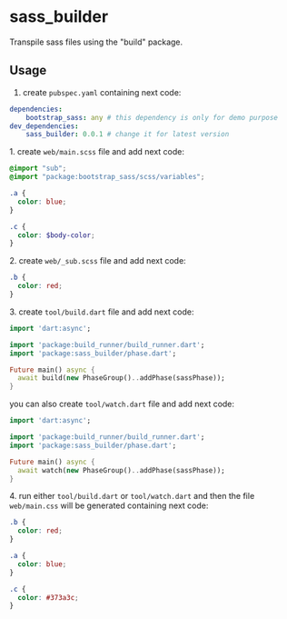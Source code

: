 # sass_builder

Transpile sass files using the "build" package.

## Usage

1. create `pubspec.yaml` containing next code:

```yaml
dependencies:
    bootstrap_sass: any # this dependency is only for demo purpose
dev_dependencies:
    sass_builder: 0.0.1 # change it for latest version
```

1\. create `web/main.scss` file and add next code:

```scss
@import "sub";
@import "package:bootstrap_sass/scss/variables";

.a {
  color: blue;
}

.c {
  color: $body-color;
}
```

2\. create `web/_sub.scss` file and add next code:

```scss
.b {
  color: red;
}
```

3\. create `tool/build.dart` file and add next code:

```dart
import 'dart:async';

import 'package:build_runner/build_runner.dart';
import 'package:sass_builder/phase.dart';

Future main() async {
  await build(new PhaseGroup()..addPhase(sassPhase));
}
```

you can also create `tool/watch.dart` file and add next code:

```dart
import 'dart:async';

import 'package:build_runner/build_runner.dart';
import 'package:sass_builder/phase.dart';

Future main() async {
  await watch(new PhaseGroup()..addPhase(sassPhase));
}
```

4\. run either `tool/build.dart` or `tool/watch.dart` and then the file `web/main.css` will be generated containing next code:

```css
.b {
  color: red;
}

.a {
  color: blue;
}

.c {
  color: #373a3c;
}
```